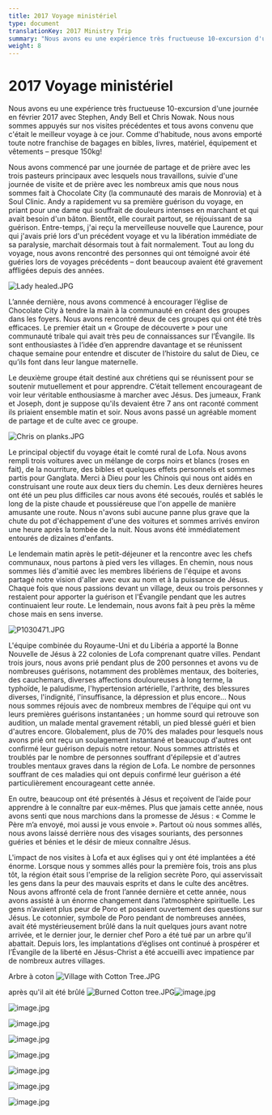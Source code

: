 ```yaml
---
title: 2017 Voyage ministériel
type: document
translationKey: 2017 Ministry Trip
summary: "Nous avons eu une expérience très fructueuse 10-excursion d'une journée en février 2017 avec Stephen, Andy Bell et Chris Nowak. Nous nous sommes appuyés sur nos visites précédentes et tous avons convenu que c'était le meilleur voyage à ce jour. Comme d'habitude, nous avons emporté toute notre franchise de bagages en bibles, livres, matériel, équipement et vêtements – presque 150kg!"
weight: 8
---
```

# 2017 Voyage ministériel

Nous avons eu une expérience très fructueuse 10-excursion d'une journée en février 2017 avec Stephen, Andy Bell et Chris Nowak. Nous nous sommes appuyés sur nos visites précédentes et tous avons convenu que c'était le meilleur voyage à ce jour. Comme d'habitude, nous avons emporté toute notre franchise de bagages en bibles, livres, matériel, équipement et vêtements – presque 150kg!

Nous avons commencé par une journée de partage et de prière avec les trois pasteurs principaux avec lesquels nous travaillons, suivie d'une journée de visite et de prière avec les nombreux amis que nous nous sommes fait à Chocolate City (la communauté des marais de Monrovia) et à Soul Clinic. Andy a rapidement vu sa première guérison du voyage, en priant pour une dame qui souffrait de douleurs intenses en marchant et qui avait besoin d'un bâton. Bientôt, elle courait partout, se réjouissant de sa guérison. Entre-temps, j'ai reçu la merveilleuse nouvelle que Laurence, pour qui j'avais prié lors d'un précédent voyage et vu la libération immédiate de sa paralysie, marchait désormais tout à fait normalement. Tout au long du voyage, nous avons rencontré des personnes qui ont témoigné avoir été guéries lors de voyages précédents – dont beaucoup avaient été gravement affligées depuis des années.

![Lady healed.JPG](/media/03_Blog/2017-Ministry-Trip/Lady-healed.jpeg)

L’année dernière, nous avons commencé à encourager l’église de Chocolate City à tendre la main à la communauté en créant des groupes dans les foyers. Nous avons rencontré deux de ces groupes qui ont été très efficaces. Le premier était un « Groupe de découverte » pour une communauté tribale qui avait très peu de connaissances sur l’Évangile. Ils sont enthousiastes à l’idée d’en apprendre davantage et se réunissent chaque semaine pour entendre et discuter de l’histoire du salut de Dieu, ce qu’ils font dans leur langue maternelle.

Le deuxième groupe était destiné aux chrétiens qui se réunissent pour se soutenir mutuellement et pour apprendre. C’était tellement encourageant de voir leur véritable enthousiasme à marcher avec Jésus. Des jumeaux, Frank et Joseph, dont je suppose qu'ils devaient être 7 ans ont raconté comment ils priaient ensemble matin et soir. Nous avons passé un agréable moment de partage et de culte avec ce groupe.

![Chris on planks.JPG](/media/03_Blog/2017-Ministry-Trip/Chris-on-planks.jpeg)

Le principal objectif du voyage était le comté rural de Lofa. Nous avons rempli trois voitures avec un mélange de corps noirs et blancs (roses en fait), de la nourriture, des bibles et quelques effets personnels et sommes partis pour Ganglata. Merci à Dieu pour les Chinois qui nous ont aidés en construisant une route aux deux tiers du chemin. Les deux dernières heures ont été un peu plus difficiles car nous avons été secoués, roulés et sablés le long de la piste chaude et poussiéreuse que l'on appelle de manière amusante une route. Nous n'avons subi aucune panne plus grave que la chute du pot d'échappement d'une des voitures et sommes arrivés environ une heure après la tombée de la nuit. Nous avons été immédiatement entourés de dizaines d'enfants.

Le lendemain matin après le petit-déjeuner et la rencontre avec les chefs communaux, nous partons à pied vers les villages. En chemin, nous nous sommes liés d'amitié avec les membres libériens de l'équipe et avons partagé notre vision d'aller avec eux au nom et à la puissance de Jésus. Chaque fois que nous passions devant un village, deux ou trois personnes y restaient pour apporter la guérison et l'Évangile pendant que les autres continuaient leur route. Le lendemain, nous avons fait à peu près la même chose mais en sens inverse.

![P1030471.JPG](/media/03_Blog/2017-Ministry-Trip/P1030471.jpeg)

L'équipe combinée du Royaume-Uni et du Libéria a apporté la Bonne Nouvelle de Jésus à 22 colonies de Lofa comprenant quatre villes. Pendant trois jours, nous avons prié pendant plus de 200 personnes et avons vu de nombreuses guérisons, notamment des problèmes mentaux, des boiteries, des cauchemars, diverses affections douloureuses à long terme, la typhoïde, le paludisme, l'hypertension artérielle, l'arthrite, des blessures diverses, l'indignité, l'insuffisance, la dépression et plus encore… Nous nous sommes réjouis avec de nombreux membres de l'équipe qui ont vu leurs premières guérisons instantanées ; un homme sourd qui retrouve son audition, un malade mental gravement rétabli, un pied blessé guéri et bien d'autres encore. Globalement, plus de 70% des malades pour lesquels nous avons prié ont reçu un soulagement instantané et beaucoup d'autres ont confirmé leur guérison depuis notre retour. Nous sommes attristés et troublés par le nombre de personnes souffrant d'épilepsie et d'autres troubles mentaux graves dans la région de Lofa. Le nombre de personnes souffrant de ces maladies qui ont depuis confirmé leur guérison a été particulièrement encourageant cette année.

En outre, beaucoup ont été présentés à Jésus et reçoivent de l’aide pour apprendre à le connaître par eux-mêmes. Plus que jamais cette année, nous avons senti que nous marchions dans la promesse de Jésus : « Comme le Père m’a envoyé, moi aussi je vous envoie ». Partout où nous sommes allés, nous avons laissé derrière nous des visages souriants, des personnes guéries et bénies et le désir de mieux connaître Jésus.

L'impact de nos visites à Lofa et aux églises qui y ont été implantées a été énorme. Lorsque nous y sommes allés pour la première fois, trois ans plus tôt, la région était sous l'emprise de la religion secrète Poro, qui asservissait les gens dans la peur des mauvais esprits et dans le culte des ancêtres. Nous avons affronté cela de front l’année dernière et cette année, nous avons assisté à un énorme changement dans l’atmosphère spirituelle. Les gens n’avaient plus peur de Poro et posaient ouvertement des questions sur Jésus. Le cotonnier, symbole de Poro pendant de nombreuses années, avait été mystérieusement brûlé dans la nuit quelques jours avant notre arrivée, et le dernier jour, le dernier chef Poro a été tué par un arbre qu'il abattait. Depuis lors, les implantations d’églises ont continué à prospérer et l’Évangile de la liberté en Jésus-Christ a été accueilli avec impatience par de nombreux autres villages.

Arbre à coton ![Village with Cotton Tree.JPG](/media/03_Blog/2017-Ministry-Trip/Village-with-Cotton-Tree.jpeg)

après qu'il ait été brûlé ![Burned Cotton tree.JPG](/media/03_Blog/2017-Ministry-Trip/Burned-Cotton-tree.jpeg)![image.jpg](/media/03_Blog/2017-Ministry-Trip/image.jpeg)

![image.jpg](/media/03_Blog/2017-Ministry-Trip/image.jpeg)

![image.jpg](/media/03_Blog/2017-Ministry-Trip/image.jpeg)

![image.jpg](/media/03_Blog/2017-Ministry-Trip/image.jpeg)

![image.jpg](/media/03_Blog/2017-Ministry-Trip/image.jpeg)

![image.jpg](/media/03_Blog/2017-Ministry-Trip/image.jpeg)

![image.jpg](/media/03_Blog/2017-Ministry-Trip/image.jpeg)

![image.jpg](/media/03_Blog/2017-Ministry-Trip/image.jpeg)

